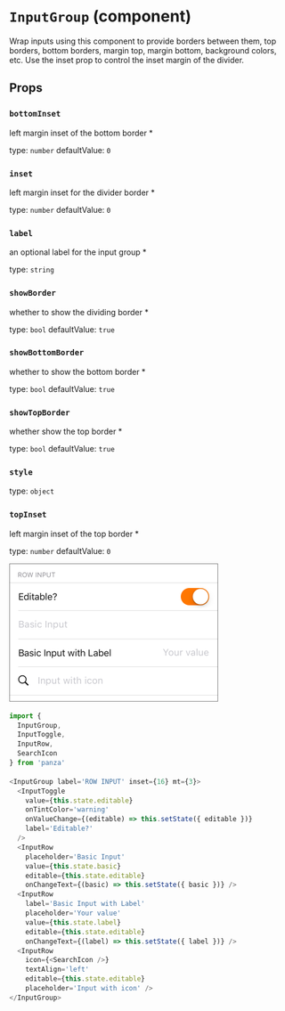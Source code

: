 `InputGroup` (component)
========================

Wrap inputs using this component to provide
borders between them, top borders, bottom borders,
margin top, margin bottom, background colors, etc. Use the
inset prop to control the inset margin of the divider.

Props
-----

### `bottomInset`

left margin inset of the bottom border *

type: `number`
defaultValue: `0`


### `inset`

left margin inset for the divider border *

type: `number`
defaultValue: `0`


### `label`

an optional label for the input group *

type: `string`


### `showBorder`

whether to show the dividing border *

type: `bool`
defaultValue: `true`


### `showBottomBorder`

whether to show the bottom border *

type: `bool`
defaultValue: `true`


### `showTopBorder`

whether show the top border *

type: `bool`
defaultValue: `true`


### `style`

type: `object`


### `topInset`

left margin inset of the top border *

type: `number`
defaultValue: `0`

![Input group](images/InputGroup.png)
```javascript
import {
  InputGroup,
  InputToggle,
  InputRow,
  SearchIcon
} from 'panza'

<InputGroup label='ROW INPUT' inset={16} mt={3}>
  <InputToggle
    value={this.state.editable}
    onTintColor='warning'
    onValueChange={(editable) => this.setState({ editable })}
    label='Editable?'
  />
  <InputRow
    placeholder='Basic Input'
    value={this.state.basic}
    editable={this.state.editable}
    onChangeText={(basic) => this.setState({ basic })} />
  <InputRow
    label='Basic Input with Label'
    placeholder='Your value'
    value={this.state.label}
    editable={this.state.editable}
    onChangeText={(label) => this.setState({ label })} />
  <InputRow
    icon={<SearchIcon />}
    textAlign='left'
    editable={this.state.editable}
    placeholder='Input with icon' />
</InputGroup>
```
